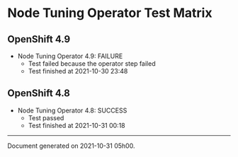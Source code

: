 
Node Tuning Operator Test Matrix
================================

OpenShift 4.9
-------------


* Node Tuning Operator 4.9: FAILURE
  - Test failed because the operator step failed
  - Test finished at 2021-10-30 23:48

OpenShift 4.8
-------------


* Node Tuning Operator 4.8: SUCCESS
  - Test passed
  - Test finished at 2021-10-31 00:18


---
Document generated on 2021-10-31 05h00.
